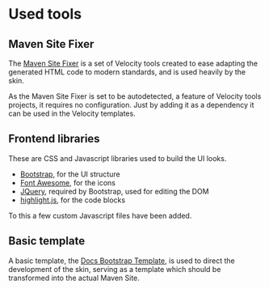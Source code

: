 # Used tools

## Maven Site Fixer

The [Maven Site Fixer][maven-site-fixer] is a set of Velocity tools created to ease adapting the generated HTML code to modern standards, and is used heavily by the skin.

As the Maven Site Fixer is set to be autodetected, a feature of Velocity tools projects, it requires no configuration. Just by adding it as a dependency it can be used in the Velocity templates.

## Frontend libraries

These are CSS and Javascript libraries used to build the UI looks.

* [Bootstrap][bootstrap], for the UI structure
* [Font Awesome][font_awesome], for the icons
* [JQuery][jquery], required by Bootstrap, used for editing the DOM
* [highlight.js][highlight], for the code blocks

To this a few custom Javascript files have been added.

## Basic template

A basic template, the [Docs Bootstrap Template][docs-template], is used to direct the development of the skin, serving as a template which should be transformed into the actual Maven Site.


[maven-site-fixer]: https://github.com/Bernardo-MG/maven-site-fixer
[docs-template]: https://github.com/Bernardo-MG/docs-bootstrap-template

[bootstrap]: http://getbootstrap.com/
[font_awesome]: https://fortawesome.github.io/Font-Awesome/
[highlight]: https://highlightjs.org/
[jquery]: https://jquery.com/
